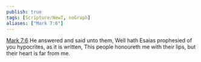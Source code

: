 ```yaml
---
publish: true
tags: [Scripture/NewT, noGraph]
aliases: ["Mark 7:6"]
---
```

[Mark 7:6](https://churchofjesuschrist.org/study/scriptures/nt/mark/7?lang=eng&id=p6#p6) He answered and said unto them, Well hath Esaias prophesied of you hypocrites, as it is written, This people honoureth me with their lips, but their heart is far from me.
